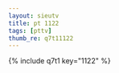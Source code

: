 ```yaml
--- 
layout: sieutv
title: pt 1122
tags: [pttv]
thumb_re: q7t11122
---
```

{% include q7t1 key="1122" %} 
